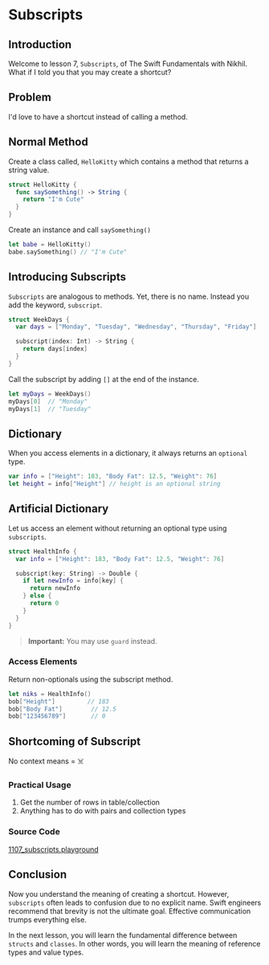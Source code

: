 # Subscripts

## Introduction
Welcome to lesson 7, `Subscripts`, of The Swift Fundamentals with Nikhil. What if I told you that you may create a shortcut?

## Problem
I'd love to have a shortcut instead of calling a method.

## Normal Method
Create a class called, `HelloKitty` which contains a method that returns a string value.

```swift
struct HelloKitty {
  func saySomething() -> String {
    return "I'm Cute"
  }
}
```

Create an instance and call `saySomething()`
```swift
let babe = HelloKitty()
babe.saySomething() // "I'm Cute"
```

## Introducing Subscripts
`Subscripts` are analogous to methods. Yet, there is no name. Instead you add the keyword, `subscript`.

```swift
struct WeekDays {
  var days = ["Monday", "Tuesday", "Wednesday", "Thursday", "Friday"]

  subscript(index: Int) -> String {
    return days[index]
  }  
}
```

Call the subscript by adding `[]` at the end of the instance.

```swift
let myDays = WeekDays()
myDays[0]  // "Monday"
myDays[1]  // "Tuesday"
```

## Dictionary
When you access elements in a dictionary, it always returns an `optional` type.

```swift
var info = ["Height": 183, "Body Fat": 12.5, "Weight": 76]
let height = info["Height"] // height is an optional string
```

## Artificial Dictionary
Let us access an element without returning an optional type using `subscripts`.

```swift
struct HealthInfo {
  var info = ["Height": 183, "Body Fat": 12.5, "Weight": 76]

  subscript(key: String) -> Double {
    if let newInfo = info[key] {
      return newInfo
    } else {
      return 0
    }
  }
}
```

> **Important:** You may use `guard` instead.

### Access Elements
Return non-optionals using the subscript method.

```swift
let niks = HealthInfo()
bob["Height"]         // 183
bob["Body Fat"]        // 12.5
bob["123456789"]       // 0
```

## Shortcoming of Subscript
No context means = ☠️

### Practical Usage
 1. Get the number of rows in table/collection
 2. Anything has to do with pairs and collection types

### Source Code
[1107_subscripts.playground](https://www.dropbox.com/sh/0i0ut11pvx3wfux/AAARAUiJ3AGd7gn3p1JfxtLZa?dl=0)


## Conclusion
Now you understand the meaning of creating a shortcut. However, `subscripts` often leads to confusion due to no explicit name. Swift engineers recommend that brevity is not the ultimate goal. Effective communication trumps everything else.

In the next lesson, you will learn the fundamental difference between `structs` and `classes`. In other words, you will learn the meaning of reference types and value types.